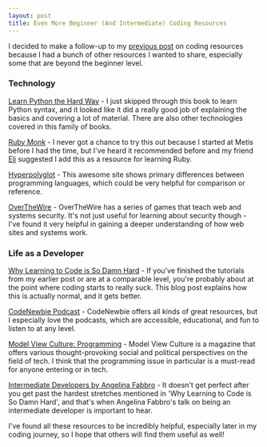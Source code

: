 ```yaml
---
layout: post
title: Even More Beginner (And Intermediate) Coding Resources
---
```


I decided to make a follow-up to my
[previous post](/2015/05/09/teaching-yourself-how-to-code-a-bunch-of-beginner-coding-resources)
on coding resources because I had a bunch of other resources I wanted to share,
especially some that are beyond the beginner level.

### Technology

[Learn Python the Hard Way](http://learnpythonthehardway.org/book/index.html) -
I just skipped through this book to learn Python syntax, and it looked like it
did a really good job of explaining the basics and covering a lot of material.
There are also other technologies covered in this family of books.

[Ruby Monk](https://rubymonk.com) - I never got a chance to try this out
because I started at Metis before I had the time, but I've heard it recommended
before and my friend [Eli](https://twitter.com/monkeypatchr) suggested I add this
as a resource for learning Ruby.

[Hyperpolyglot](http://hyperpolyglot.org) - This awesome site shows
primary differences between programming languages, which could be very helpful
for comparison or reference.

[OverTheWire](http://overthewire.org/wargames/) - OverTheWire has a series of
games that teach web and systems security. It's not just useful for learning
about security though - I've found it very helpful in gaining a deeper
understanding of how web sites and systems work.

### Life as a Developer

[Why Learning to Code is So Damn Hard](http://www.vikingcodeschool.com/posts/why-learning-to-code-is-so-damn-hard) -
If you've finished the tutorials from my earlier post or are at a comparable
level, you're probably about at the point where coding starts to really suck.
This blog post explains how this is actually normal, and it gets better.

[CodeNewbie Podcast](http://www.codenewbie.org/podcast) - CodeNewbie offers all
kinds of great resources, but I especially love the podcasts, which are
accessible, educational, and fun to listen to at any level.

[Model View Culture: Programming](https://modelviewculture.com/issues/programming) -
Model View Culture is a magazine that offers various thought-provoking social
and political perspectives on the field of tech. I think that the programming
issue in particular is a must-read for anyone entering or in tech.

[Intermediate Developers by Angelina Fabbro](https://youtu.be/v0TFmdO4ZP0) -
It doesn't get perfect after you get past the hardest stretches mentioned in
'Why Learning to Code is So Damn Hard', and that's when Angelina Fabbro's talk
on being an intermediate developer is important to hear.

I've found all these resources to be incredibly helpful, especially later in my
coding journey, so I hope that others will find them useful as well!
